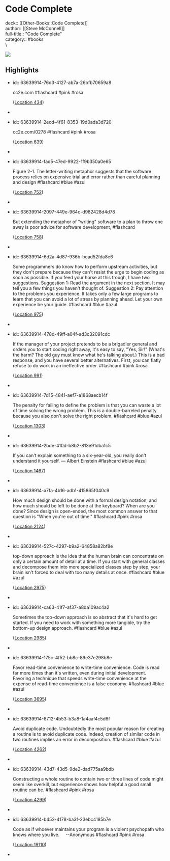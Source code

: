 # Code Complete

deck:: [[Other-Books::Code Complete]]\
author:: [[Steve McConnell]]\
full-title:: "Code Complete"\
category:: #books\
\

![](https://images-na.ssl-images-amazon.com/images/I/51MEZDyKvZL._SL200_.jpg)
## Highlights
- id:: 63639914-76d3-4127-ab7a-26bfb70659a8
  
  cc2e.com #flashcard  #pink #rosa 
  
  
    ([Location 434](https://readwise.io/to_kindle?action=open&asin=B00JDMPOSY&location=434))
-
- id:: 63639914-2ecd-4f61-8353-19d0ada3d720
  
  cc2e.com/0278 #flashcard  #pink #rosa 
  
  
    ([Location 639](https://readwise.io/to_kindle?action=open&asin=B00JDMPOSY&location=639))
-
- id:: 63639914-fad5-47ed-9922-1f9b350a0e65
  
  Figure 2-1. The letter-writing metaphor suggests that the software process relies on expensive trial and error rather than careful planning and design #flashcard  #blue #azul 
  
  
    ([Location 752](https://readwise.io/to_kindle?action=open&asin=B00JDMPOSY&location=752))
-
- id:: 63639914-2097-449e-964c-d982428d4d78
  
  But extending the metaphor of "writing" software to a plan to throw one away is poor advice for software development, #flashcard 
  
  
    ([Location 758](https://readwise.io/to_kindle?action=open&asin=B00JDMPOSY&location=758))
-
- id:: 63639914-6d2a-4d87-936b-bcad52fda8e6
  
  Some programmers do know how to perform upstream activities, but they don't prepare because they can't resist the urge to begin coding as soon as possible. If you feed your horse at this trough, I have two suggestions. Suggestion 1: Read the argument in the next section. It may tell you a few things you haven't thought of. Suggestion 2: Pay attention to the problems you experience. It takes only a few large programs to learn that you can avoid a lot of stress by planning ahead. Let your own experience be your guide. #flashcard  #blue #azul 
  
  
    ([Location 975](https://readwise.io/to_kindle?action=open&asin=B00JDMPOSY&location=975))
-
- id:: 63639914-478d-49ff-a04f-ad3c32091cdc
  
  If the manager of your project pretends to be a brigadier general and orders you to start coding right away, it's easy to say, "Yes, Sir!" (What's the harm? The old guy must know what he's talking about.) This is a bad response, and you have several better alternatives. First, you can flatly refuse to do work in an ineffective order. #flashcard  #pink #rosa 
  
  
    ([Location 991](https://readwise.io/to_kindle?action=open&asin=B00JDMPOSY&location=991))
-
- id:: 63639914-7d15-4841-aef7-a1868aecb14f
  
  The penalty for failing to define the problem is that you can waste a lot of time solving the wrong problem. This is a double-barreled penalty because you also don't solve the right problem. #flashcard  #blue #azul 
  
  
    ([Location 1303](https://readwise.io/to_kindle?action=open&asin=B00JDMPOSY&location=1303))
-
- id:: 63639914-2bde-410d-b8b2-813e91dba1c5
  
  If you can't explain something to a six-year-old, you really don't understand it yourself. — Albert Einstein #flashcard  #blue #azul 
  
  
    ([Location 1467](https://readwise.io/to_kindle?action=open&asin=B00JDMPOSY&location=1467))
-
- id:: 63639914-a7fa-4b16-adb1-415865f040c9
  
  How much design should be done with a formal design notation, and how much should be left to be done at the keyboard? When are you done? Since design is open-ended, the most common answer to that question is "When you're out of time." #flashcard  #pink #rosa 
  
  
    ([Location 2124](https://readwise.io/to_kindle?action=open&asin=B00JDMPOSY&location=2124))
-
- id:: 63639914-527c-4297-b9a2-64858a82bf8e
  
  top-down approach is the idea that the human brain can concentrate on only a certain amount of detail at a time. If you start with general classes and decompose them into more specialized classes step by step, your brain isn't forced to deal with too many details at once. #flashcard  #blue #azul 
  
  
    ([Location 2975](https://readwise.io/to_kindle?action=open&asin=B00JDMPOSY&location=2975))
-
- id:: 63639914-ca63-41f7-af37-a8da109ac4a2
  
  Sometimes the top-down approach is so abstract that it's hard to get started. If you need to work with something more tangible, try the bottom-up design approach. #flashcard  #blue #azul 
  
  
    ([Location 2985](https://readwise.io/to_kindle?action=open&asin=B00JDMPOSY&location=2985))
-
- id:: 63639914-175c-4f52-bb8c-89e37e298b8e
  
  Favor read-time convenience to write-time convenience. Code is read far more times than it's written, even during initial development. Favoring a technique that speeds write-time convenience at the expense of read-time convenience is a false economy. #flashcard  #blue #azul 
  
  
    ([Location 3695](https://readwise.io/to_kindle?action=open&asin=B00JDMPOSY&location=3695))
-
- id:: 63639914-8712-4b53-b3a8-1a4aaf4c5d6f
  
  Avoid duplicate code. Undoubtedly the most popular reason for creating a routine is to avoid duplicate code. Indeed, creation of similar code in two routines implies an error in decomposition. #flashcard  #blue #azul 
  
  
    ([Location 4262](https://readwise.io/to_kindle?action=open&asin=B00JDMPOSY&location=4262))
-
- id:: 63639914-43d7-43d5-9de2-dad775aa9bdb
  
  Constructing a whole routine to contain two or three lines of code might seem like overkill, but experience shows how helpful a good small routine can be. #flashcard  #pink #rosa 
  
  
    ([Location 4299](https://readwise.io/to_kindle?action=open&asin=B00JDMPOSY&location=4299))
-
- id:: 63639914-b452-4178-ba3f-23ebc4185b7e
  
  Code as if whoever maintains your program is a violent psychopath who knows where you live.     --Anonymous #flashcard  #pink #rosa 
  
  
    ([Location 19110](https://readwise.io/to_kindle?action=open&asin=B00JDMPOSY&location=19110))
-